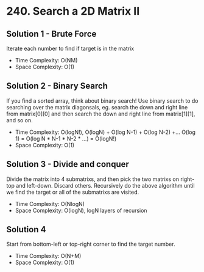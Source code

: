 # 240. Search a 2D Matrix II

## Solution 1 - Brute Force

Iterate each number to find if target is in the matrix

* Time Complexity: O(NM)
* Space Complexity: O(1)

## Solution 2 - Binary Search

If you find a sorted array, think about binary search!
Use binary search to do searching over the matrix diagonsals, eg. search the down and right line from matrix[0][0]
and then search the down and right line from matrix[1][1], and so on.

* Time Complexity: O(logN!), O(logN) + O(log N-1) + O(log N-2) +... O(log 1) = O(log N * N-1 * N-2 * ...) = O(logN!)
* Space Complexity: O(1)

## Solution 3 - Divide and conquer

Divide the matrix into 4 submatrixs, and then pick the two matrixs on right-top and left-down. Discard others.
Recursively do the above algorithm until we find the target or all of the submatrixs are visited. 

* Time Complexity: O(NlogN)
* Space Complexity: O(logN), logN layers of recursion

## Solution 4

Start from bottom-left or top-right corner to find the target number.

* Time Complexity: O(N+M)
* Space Complexity: O(1)